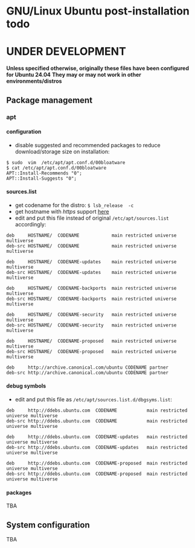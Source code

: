 # GNU/Linux Ubuntu post-installation todo

# UNDER DEVELOPMENT

**Unless specified otherwise, originally these files have been configured for Ubuntu 24.04**
**They may or may not work in other environments/distros**


## Package management

### apt

#### configuration

- disable suggested and recommended packages to reduce download/storage size on installation:
```
$ sudo  vim  /etc/apt/apt.conf.d/00bloatware
$ cat /etc/apt/apt.conf.d/00bloatware
APT::Install-Recommends "0";
APT::Install-Suggests "0";
```

#### sources.list

- get codename for the distro: `$ lsb_release  -c`
- get hostname with _https_ support [here](https://launchpad.net/ubuntu/+archivemirrors)
- edit and put this file instead of original `/etc/apt/sources.list` accordingly:
```
deb     HOSTNAME/  CODENAME            main restricted universe multiverse
deb-src HOSTNAME/  CODENAME            main restricted universe multiverse

deb     HOSTNAME/  CODENAME-updates    main restricted universe multiverse
deb-src HOSTNAME/  CODENAME-updates    main restricted universe multiverse

deb     HOSTNAME/  CODENAME-backports  main restricted universe multiverse
deb-src HOSTNAME/  CODENAME-backports  main restricted universe multiverse

deb     HOSTNAME/  CODENAME-security   main restricted universe multiverse
deb-src HOSTNAME/  CODENAME-security   main restricted universe multiverse

deb     HOSTNAME/  CODENAME-proposed   main restricted universe multiverse
deb-src HOSTNAME/  CODENAME-proposed   main restricted universe multiverse

deb     http://archive.canonical.com/ubuntu CODENAME partner
deb-src http://archive.canonical.com/ubuntu CODENAME partner
```


#### debug symbols

- edit and put this file as `/etc/apt/sources.list.d/dbgsyms.list`:
```
deb     http://ddebs.ubuntu.com  CODENAME           main restricted universe multiverse
deb-src http://ddebs.ubuntu.com  CODENAME           main restricted universe multiverse

deb     http://ddebs.ubuntu.com  CODENAME-updates   main restricted universe multiverse
deb-src http://ddebs.ubuntu.com  CODENAME-updates   main restricted universe multiverse

deb     http://ddebs.ubuntu.com  CODENAME-proposed  main restricted universe multiverse
deb-src http://ddebs.ubuntu.com  CODENAME-proposed  main restricted universe multiverse
```


#### packages

TBA




## System configuration

TBA

